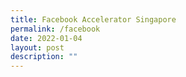```yaml
---
title: Facebook Accelerator Singapore
permalink: /facebook
date: 2022-01-04
layout: post
description: ""
---
```

